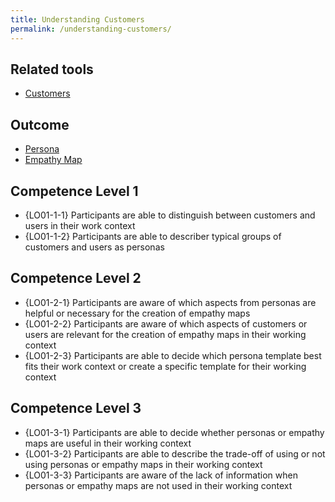 ```yaml
---
title: Understanding Customers
permalink: /understanding-customers/
---
```


## Related tools

* [Customers](https://manual.advancedproductowner.com/customers/)

## Outcome

* [Persona](https://manual.advancedproductowner.com/persona/)
* [Empathy Map](https://manual.advancedproductowner.com/empathy-map/)

## Competence Level 1

* {LO01-1-1} Participants are able to distinguish between customers and users in their work context
* {LO01-1-2} Participants are able to describer typical groups of customers and users as personas

## Competence Level 2

* {LO01-2-1} Participants are aware of which aspects from personas are helpful or necessary for the creation of empathy maps
* {LO01-2-2} Participants are aware of which aspects of customers or users are relevant for the creation of empathy maps in their working context
* {LO01-2-3} Participants are able to decide which persona template best fits their work context or create a specific template for their working context
 
## Competence Level 3

* {LO01-3-1} Participants are able to decide whether personas or empathy maps are useful in their working context
* {LO01-3-2} Participants are able to describe the trade-off of using or not using  personas or empathy maps in their working context
* {LO01-3-3} Participants are aware of the lack of information when personas or empathy maps are not used in their working context